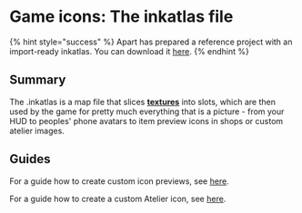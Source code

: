 # Game icons: The inkatlas file

{% hint style="success" %}
Apart has prepared a reference project with an import-ready inkatlas. You can download it [here](https://mega.nz/file/vUUDEQxS#w66XKJ7acIsnXuJcOBEwPPDcm4GFtSa06MzZccAaX8Y).
{% endhint %}

## Summary

The .inkatlas is a map file that slices [**textures**](../textures/) into slots, which are then used by the game for pretty much everything that is a picture - from your HUD to peoples' phone avatars to item preview icons in shops or custom atelier images.&#x20;

## Guides

For a guide how to create custom icon previews, see [here](../modding-guides/custom-icons-and-ui/adding-items-preview-images/).

For a guide how to create a custom Atelier icon, see [here](../modding-guides/everything-else/adding-items-atelier-integration.md#generating-an-icon).
